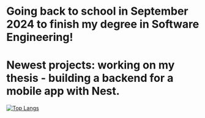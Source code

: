 # Going back to school in September 2024 to finish my degree in Software Engineering!
# Newest projects: working on my thesis - building a backend for a mobile app with Nest.
[![Top Langs](https://github-readme-stats.vercel.app/api/top-langs/?username=RistoFlink&exclude_repo=Test-Automation&langs_count=16&layout=compact&&hide=scss)](https://github.com/anuraghazra/github-readme-stats)

